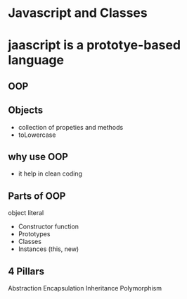# Javascript and Classes

# jaascript is a prototye-based language

## OOP

## Objects
- collection of propeties and methods
- toLowercase

## why use OOP
- it help in clean coding 

## Parts of OOP

object literal

- Constructor function
- Prototypes
- Classes
- Instances (this, new)

## 4 Pillars

Abstraction
Encapsulation
Inheritance
Polymorphism